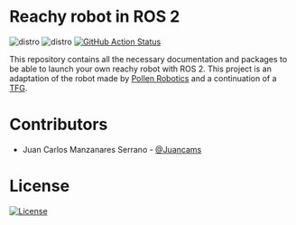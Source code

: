 # Reachy robot in ROS 2
![distro](https://img.shields.io/badge/Ubuntu%2022-Jammy%20Jellyfish-green)
![distro](https://img.shields.io/badge/ROS2-Humble-blue)
[![GitHub Action Status](https://github.com/Juancams/reachy_ros/workflows/humble-devel/badge.svg)](https://github.com/Juancams/reachy_ros)

This repository contains all the necessary documentation and packages to be able to launch your own reachy robot with ROS 2. This project is an adaptation of the robot made by [Pollen Robotics](https://www.pollen-robotics.com/) and a continuation of a [TFG](https://github.com/Alberto-D/Reachy-TFG).

# Contributors
* Juan Carlos Manzanares Serrano - [@Juancams](https://github.com/Juancams)

# License
[![License](https://img.shields.io/badge/License-Apache%202.0-blue.svg)](https://opensource.org/licenses/Apache-2.0)
